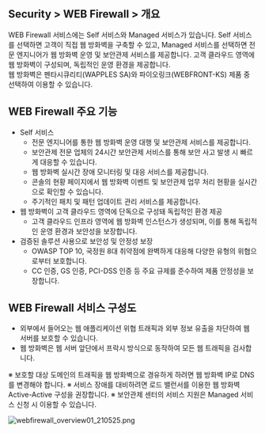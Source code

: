 ## Security > WEB Firewall > 개요

WEB Firewall 서비스에는 Self 서비스와 Managed 서비스가 있습니다. 
Self 서비스를 선택하면 고객이 직접 웹 방화벽을 구축할 수 있고, Managed 서비스를 선택하면 전문 엔지니어가 웹 방화벽 운영 및 보안관제 서비스를 제공합니다. 
고객 클라우드 영역에 웹 방화벽이 구성되며, 독립적인 운영 환경을 제공합니다.
<BR>
웹 방화벽은 펜타시큐리티(WAPPLES SA)와 파이오링크(WEBFRONT-KS) 제품 중 선택하여 이용할 수 있습니다.

## WEB Firewall 주요 기능

* Self 서비스
    * 전문 엔지니어를 통한 웹 방화벽 운영 대행 및 보안관제 서비스를 제공합니다.
    * 보안관제 전문 업체의 24시간 보안관제 서비스를 통해 보안 사고 발생 시 빠르게 대응할 수 있습니다.
    * 웹 방화벽 실시간 장애 모니터링 및 대응 서비스를 제공합니다.
    * 콘솔의 현황 페이지에서 웹 방화벽 이벤트 및 보안관제 업무 처리 현황을 실시간으로 확인할 수 있습니다.
    * 주기적인 패치 및 패턴 업데이트 관리 서비스를 제공합니다.
* 웹 방화벽이 고객 클라우드 영역에 단독으로 구성돼 독립적인 환경 제공
    * 고객 클라우드 인프라 영역에 웹 방화벽 인스턴스가 생성되며, 이를 통해 독립적인 운영 환경과 보안성을 보장합니다.
* 검증된 솔루션 사용으로 보안성 및 안정성 보장
    * OWASP TOP 10, 국정원 8대 취약점에 완벽하게 대응해 다양한 유형의 위협으로부터 보호합니다.
    * CC 인증, GS 인증, PCI-DSS 인증 등 주요 규제를 준수하여 제품 안정성을 보장합니다.

## WEB Firewall 서비스 구성도

* 외부에서 들어오는 웹 애플리케이션 위협 트래픽과 외부 정보 유출을 차단하여 웹 서버를 보호할 수 있습니다.
* 웹 방화벽은 웹 서버 앞단에서 프락시 방식으로 동작하여 모든 웹 트래픽을 검사합니다.

※ 보호할 대상 도메인의 트래픽을 웹 방화벽으로 경유하게 하려면 웹 방화벽 IP로 DNS를 변경해야 합니다.
※ 서비스 장애를 대비하려면 로드 밸런서를 이용한 웹 방화벽 Active-Active 구성을 권장합니다.
※ 보안관제 센터의 서비스 지원은 Managed 서비스 신청 시 이용할 수 있습니다.

![webfirewall_overview01_210525.png](https://static.toastoven.net/prod_web_firewall/webfirewall_overview01_210525.png)
